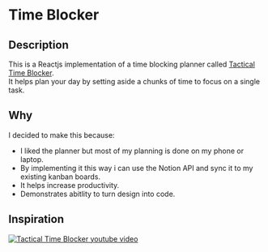 # Time Blocker

## Description

This is a Reactjs implementation of a time blocking planner called [Tactical Time Blocker](https://jessej.gumroad.com/l/timeblocker).\
It helps plan your day by setting aside a chunks of time to focus on a single task.

## Why

I decided to make this because:
* I liked the planner but most of my planning is done on my phone or laptop.
* By implementing it this way i can use the Notion API and sync it to my existing kanban boards.
* It helps increase productivity.
* Demonstrates abitlity to turn design into code.


## Inspiration

[![Tactical Time Blocker youtube video](http://img.youtube.com/vi/grDqYHa6eUk/0.jpg)](https://youtu.be/grDqYHa6eUk)

